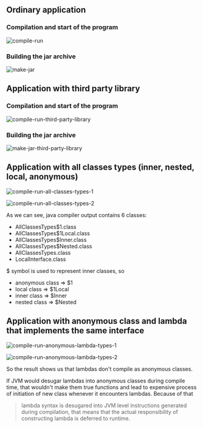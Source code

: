 ## Ordinary application

### Compilation and start of the program

![compile-run](https://github.com/dem14n/java-course-homework/blob/master/hw1/part1/images/compile-run.png?raw=true)

### Building the jar archive

![make-jar](https://github.com/dem14n/java-course-homework/blob/master/hw1/part1/images/make-jar.png?raw=true)

## Application with third party library

### Compilation and start of the program

![compile-run-third-party-library](https://github.com/dem14n/java-course-homework/blob/master/hw1/part1/images/compile-run-third-party-library.png?raw=true)

### Building the jar archive

![make-jar-third-party-library](https://github.com/dem14n/java-course-homework/blob/master/hw1/part1/images/make-jar-third-party-library.png?raw=true)

## Application with all classes types (inner, nested, local, anonymous)

![compile-run-all-classes-types-1](https://github.com/dem14n/java-course-homework/blob/master/hw1/part1/images/compile-run-all-classes-types-1.png?raw=true)

![compile-run-all-classes-types-2](https://github.com/dem14n/java-course-homework/blob/master/hw1/part1/images/compile-run-all-classes-types-2.png?raw=true)

As we can see, java compiler output contains 6 classes:
 - AllClassesTypes$1.class
 - AllClassesTypes$1Local.class
 - AllClassesTypes$Inner.class
 - AllClassesTypes$Nested.class
 - AllClassesTypes.class
 - LocalInterface.class

$ symbol is used to represent inner classes, so 
 - anonymous class => $1
 - local class     => $1Local
 - inner class     => $Inner
 - nested class    => $Nested

## Application with anonymous class and lambda that implements the same interface

![compile-run-anonymous-lambda-types-1](https://github.com/dem14n/java-course-homework/blob/master/hw1/part1/images/compile-run-anonymous-lambda-types-1.png?raw=true)

![compile-run-anonymous-lambda-types-2](https://github.com/dem14n/java-course-homework/blob/master/hw1/part1/images/compile-run-anonymous-lambda-types-2.png?raw=true)

So the result shows us that lambdas don't compile as anonymous classes.

If JVM would desugar lambdas into anonymous classes during compile time, that wouldn't make them true functions and lead to expensive process of initiation of new class whenever it encounters lambdas. Because of that 
> lambda syntax is desugared into JVM level instructions generated during compilation, that means that the actual responsibility of constructing lambda is deferred to runtime.


